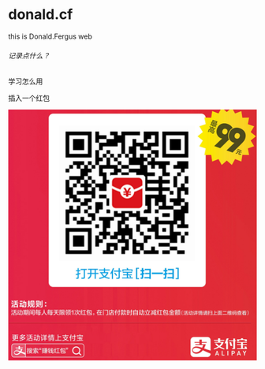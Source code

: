 # donald.cf
this is Donald.Fergus web

###### 记录点什么？

学习怎么用

插入一个红包

![红包](https://raw.githubusercontent.com/donald005/donald005.github.io/master/IMG/red%20bag.png)


